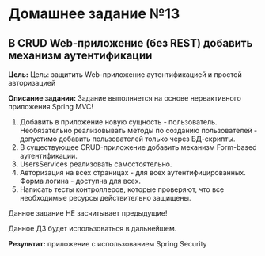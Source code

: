 # Домашнее задание №13
## В CRUD Web-приложение (без REST) добавить механизм аутентификации

**Цель:** Цель: защитить Web-приложение аутентификацией и простой авторизацией

**Описание задания:**
Задание выполняется на основе нереактивного приложения Spring MVC!
1. Добавить в приложение новую сущность - пользователь. Необязательно реализовывать методы по созданию пользователей -
   допустимо добавить пользователей только через БД-скрипты.
2. В существующее CRUD-приложение добавить механизм Form-based аутентификации.
3. UsersServices реализовать самостоятельно.
4. Авторизация на всех страницах - для всех аутентифицированных. Форма логина - доступна для всех.
5. Написать тесты контроллеров, которые проверяют, что все необходимые ресурсы действительно защищены.

Данное задание НЕ засчитывает предыдущие!

Данное ДЗ будет использоваться в дальнейшем.

**Результат:** приложение с использованием Spring Security